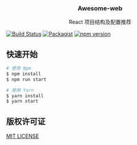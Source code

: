 <h3 align="center">Awesome-web</h3>

<p align="center">
React 项目结构及配置推荐
</p>

[![Build Status](https://travis-ci.org/RenChunhui/awesome-web.svg?branch=master)](https://travis-ci.org/RenChunhui/awesome-web)
[![Packagist](https://img.shields.io/packagist/l/doctrine/orm.svg)]( [![GitHub](https://img.shields.io/github/license/mashape/apistatus.svg)](https://github.com/RenChunhui/awesome-web/blob/master/LICENSE))
[![npm version](https://img.shields.io/npm/v/awesome-web.svg)](https://github.com/RenChunhui/awesome-web)

## 快速开始

``` bash
# 使用 Npm
$ npm install
$ npm run start

# 使用 Yarn
$ yarn install
$ yarn start
```

## 版权许可证
[MIT LICENSE](LICENSE)
